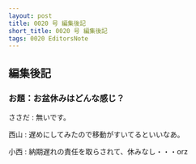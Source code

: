 ```yaml
---
layout: post
title: 0020 号 編集後記
short_title: 0020 号 編集後記
tags: 0020 EditorsNote
---
```



## 編集後記

### お題：お盆休みはどんな感じ？

ささだ
:  無いです。

西山
:  遅めにしてみたので移動がすいてるといいなあ。

小西
:  納期遅れの責任を取らされて、休みなし・・・orz


